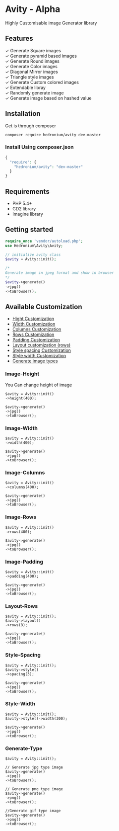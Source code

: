 # Avity - Alpha
Highly Customisable image Generator library
## Features

✓ Generate Square images  
✓ Generate pyramid based images  
✓ Generate Round images  
✓ Generate Color images  
✓ Diagonal Mirror images  
✓ Triangle style images  
✓ Generate Custom colored images  
✓ Extendable libray  
✓ Randomly generate image  
✓ Generate image based on hashed value  

## Installation  
Get is through composer  
```
composer require hedronium/avity dev-master
```
### Install Using composer.json
```PHP
{
  "require": {
    "hedronium/avity": "dev-master"
  }
}
```

## Requirements

* PHP 5.4+
* GD2 library
* Imagine library

## Getting started  
```PHP
require_once 'vendor/autoload.php';
use Hedronium\Avity\Avity;

// initialize avity class
$avity = Avity::init();

/*
Generate image in jpeg format and show in browser
*/
$avity->generate()
->jpg()
->toBrowser();
```
## Available Customization
- [Hight Customization](#Image-Height)
- [Width Customization](#Image-Width)
- [Columns Customization](#Image-Columns)
- [Rows Customization](#Image-Rows)
- [Padding Customization](#Image-Padding)
- [Layout customization (rows)](#Layout-Rows)
- [Style spacing Customization](#Style-Spacing)
- [Style width Customization](#Style-Width)
- [Generate image types ](#Generate-Type)

### Image-Height
You Can  change height of image
```
$avity = Avity::init()
->height(400);

$avity->generate()
->jpg()
->toBrowser();
```
### Image-Width
```
$avity = Avity::init()
->width(400);

$avity->generate()
->jpg()
->toBrowser();

```
### Image-Columns
```
$avity = Avity::init()
->columns(400);

$avity->generate()
->jpg()
->toBrowser();
```
### Image-Rows
```
$avity = Avity::init()
->rows(400);

$avity->generate()
->jpg()
->toBrowser();
```
### Image-Padding
```
$avity = Avity::init()
->padding(400);

$avity->generate()
->jpg()
->toBrowser();
```
### Layout-Rows
```
$avity = Avity::init();
$avity->layout()
->rows(8);

$avity->generate()
->jpg()
->toBrowser();
```
### Style-Spacing
```
$avity = Avity::init();
$avity->style()
->spacing(3);

$avity->generate()
->jpg()
->toBrowser();

```
### Style-Width
```
$avity = Avity::init();
$avity->style()->width(300);

$avity->generate()
->jpg()
->toBrowser();
```
### Generate-Type
```
$avity = Avity::init();

// Generate jpg type image
$avity->generate()
->jpg()
->toBrowser();

// Generate png type image
$avity->generate()
->png()
->toBrowser();

//Generate gif type image
$avity->generate()
->png()
->toBrowser();
```
